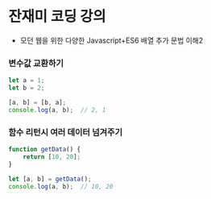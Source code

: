 # 잔재미 코딩 강의
- 모던 웹을 위한 다양한 Javascript+ES6 배열 추가 문법 이해2


### 변수값 교환하기

```js
let a = 1;
let b = 2;

[a, b] = [b, a];
console.log(a, b);  // 2, 1
```


### 함수 리턴시 여러 데이터 넘겨주기

```js
function getData() {
    return [10, 20];
}

let [a, b] = getData();
console.log(a, b);  // 10, 20
```